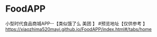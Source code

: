 ﻿# FoodAPP
小型时代食品商城APP--【类似饿了么 美团 】
#预览地址【仅供参考 】
https://xiaozhima520mayi.github.io/FoodAPP/index.html#/tabs/home
